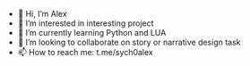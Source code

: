 - 👋 Hi, I’m Alex
- 👀 I’m interested in interesting project
- 🌱 I’m currently learning Python and LUA
- 💞️ I’m looking to collaborate on story or narrative design task
- 📫 How to reach me: t.me/sych0alex

<!---
sych0alex/sych0alex is a ✨ special ✨ repository because its `README.md` (this file) appears on your GitHub profile.
You can click the Preview link to take a look at your changes.
--->
